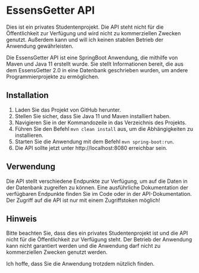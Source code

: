 # EssensGetter API

Dies ist ein privates Studentenprojekt. Die API steht nicht für die Öffentlichkeit zur Verfügung und wird nicht zu kommerziellen Zwecken genutzt. Außerdem kann und will ich keinen stabilen Betrieb der Anwendung gewährleisten.

Die EssensGetter API ist eine SpringBoot Anwendung, die mithilfe von Maven und Java 11 erstellt wurde. Sie stellt Informationen bereit, die aus dem EssensGetter 2.0 in eine Datenbank geschrieben wurden, um andere Programmierprojekte zu ermöglichen.

## Installation

1. Laden Sie das Projekt von GitHub herunter.
2. Stellen Sie sicher, dass Sie Java 11 und Maven installiert haben.
3. Navigieren Sie in der Kommandozeile in das Verzeichnis des Projekts.
4. Führen Sie den Befehl `mvn clean install` aus, um die Abhängigkeiten zu installieren.
5. Starten Sie die Anwendung mit dem Befehl `mvn spring-boot:run`.
6. Die API sollte jetzt unter http://localhost:8080 erreichbar sein.

## Verwendung

Die API stellt verschiedene Endpunkte zur Verfügung, um auf die Daten in der Datenbank zugreifen zu können. Eine ausführliche Dokumentation der verfügbaren Endpunkte finden Sie im Code oder in der API-Dokumentation.
Der Zugriff auf die API ist nur mit einem Zugriffstoken möglich!

## Hinweis

Bitte beachten Sie, dass dies ein privates Studentenprojekt ist und die API nicht für die Öffentlichkeit zur Verfügung steht. Der Betrieb der Anwendung kann nicht garantiert werden und die Anwendung darf nicht zu kommerziellen Zwecken genutzt werden.

Ich hoffe, dass Sie die Anwendung trotzdem nützlich finden.
